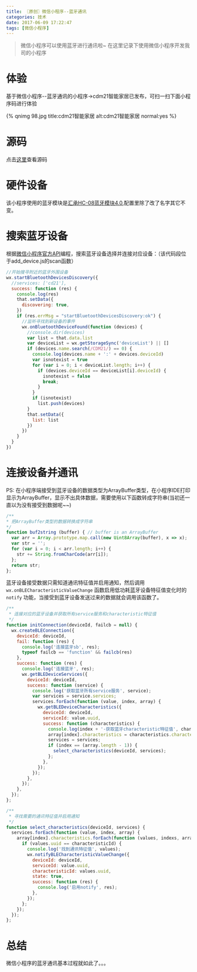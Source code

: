 ```yaml
---
title: 〖原创〗微信小程序--蓝牙通讯
categories: 技术
date: 2017-06-09 17:22:47
tags: [微信小程序]
---
```


> 微信小程序可以使用蓝牙进行通讯啦~
> 在这里记录下使用微信小程序开发我司的小程序

# 体验
基于微信小程序--蓝牙通讯的小程序->cdm21智能家居已发布，可扫一扫下面小程序码进行体验

{% qnimg 98.jpg title:cdm21智能家居 alt:cdm21智能家居 normal:yes %}<!--more-->

# 源码
点击[这里](https://github.com/smk17/cdm21Smart)查看源码

#  硬件设备
该小程序使用的蓝牙模块是[汇承HC-08蓝牙模块4.0](https://item.taobao.com/item.htm?spm=1002.81.5.1.MQqNI0&id=36426439097&item_id=36426439097),配置里除了改了名字其它不变。



#  搜索蓝牙设备

根据[微信小程序官方API](https://mp.weixin.qq.com/debug/wxadoc/dev/api/bluetooth.html)编程，搜索蓝牙设备选择并连接对应设备：（该代码段位于add_device.js的scan函数）

~~~ js
//开始搜寻附近的蓝牙外围设备
wx.startBluetoothDevicesDiscovery({
  //services: ['cd21'],
  success: function (res) {
    console.log(res)
    that.setData({
      discovering: true,
    })
    if (res.errMsg = "startBluetoothDevicesDiscovery:ok") {
      //监听寻找到新设备的事件
      wx.onBluetoothDeviceFound(function (devices) {
        //console.dir(devices)
        var list = that.data.list
        var deviceList = wx.getStorageSync('deviceList') || []
        if (devices.name.search(/CDM21/) == 0) {
          console.log(devices.name + ':' + devices.deviceId)
          var isnotexist = true
          for (var i = 0; i < deviceList.length; i++) {
            if (devices.deviceId == deviceList[i].deviceId) {
              isnotexist = false
              break;
            }
          }
          if (isnotexist)
            list.push(devices)
        }
        that.setData({
          list: list
        })
      })
    }
  }
})
~~~

# 连接设备并通讯

PS: 在小程序端接受到蓝牙设备的数据类型为ArrayBuffer类型，在小程序IDE打印显示为ArrayBuffer，显示不出具体数据，需要使用以下函数转成字符串(当初还一直以为没有接受到数据呢~~)

~~~ js
/**
* 把ArrayBuffer类型的数据转换成字符串
*/
function buf2string (buffer) { // buffer is an ArrayBuffer
  var arr = Array.prototype.map.call(new Uint8Array(buffer), x => x);
  var str = '';
  for (var i = 0; i < arr.length; i++) {
    str += String.fromCharCode(arr[i]);
  };
  return str;
};
~~~

蓝牙设备接受数据只需知道通讯特征值并启用通知，然后调用 `wx.onBLECharacteristicValueChange` 函数启用低功耗蓝牙设备特征值变化时的 `notify` 功能，当接受到蓝牙设备发送过来的数据就会调用该函数了。

~~~ js
/**
 * 连接对应的蓝牙设备并获取所有service服务和characteristic特征值
 */
function initConnection(deviceId, failcb = null) {
  wx.createBLEConnection({
    deviceId: deviceId,
    fail: function (res) {
      console.log('连接蓝牙sb', res);
      typeof failcb == 'function' && failcb(res)
    },
    success: function (res) {
      console.log('连接蓝牙', res);
      wx.getBLEDeviceServices({
        deviceId: deviceId,
        success: function (service) {
          console.log('获取蓝牙所有service服务', service);
          var services = service.services;
          services.forEach(function (value, index, array) {
            wx.getBLEDeviceCharacteristics({
              deviceId: deviceId,
              serviceId: value.uuid,
              success: function (characteristics) {
                console.log(index + '-获取蓝牙characteristic特征值', characteristics);
                array[index].characteristics = characteristics.characteristics;
                services = services;
                if (index == (array.length - 1)) {
                  select_characteristics(deviceId, services);
                };
              },
            });
          });
        },
      });
    },
  });
};

/**
 * 寻找需要的通讯特征值并启用通知
 */
function select_characteristics(deviceId, services) {
  services.forEach(function (value, index, array) {
    array[index].characteristics.forEach(function (values, indexs, arrays) {
      if (values.uuid == characteristicId) {
        console.log('找到通讯特征值', values);
        wx.notifyBLECharacteristicValueChange({
          deviceId: deviceId,
          serviceId: value.uuid,
          characteristicId: values.uuid,
          state: true,
          success: function (res) {
            console.log('启用notify', res);
          },
        });
      };
    });
  });
};
~~~

#  总结

微信小程序的蓝牙通讯基本过程就如此了。。。



